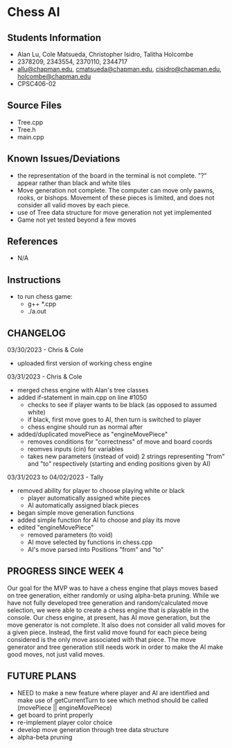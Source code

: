# Chess AI

## Students Information
- Alan Lu, Cole Matsueda, Christopher Isidro, Talitha Holcombe
- 2378209, 2343554, 2370110, 2344717
- allu@chapman.edu, cmatsueda@chapman.edu, cisidro@chapman.edu, holcombe@chapman.edu
- CPSC406-02

## Source Files
- Tree.cpp
- Tree.h
- main.cpp

## Known Issues/Deviations
- the representation of the board in the terminal is not complete. "?" appear rather than black and white tiles
- Move generation not complete. The computer can move only pawns, rooks, or bishops. Movement of these pieces is limited, and does not consider all valid moves by each piece.
- use of Tree data structure for move generation not yet implemented
- Game not yet tested beyond a few moves

## References
- N/A

## Instructions
- to run chess game:
    - g++ *.cpp
    - ./a.out

## CHANGELOG
03/30/2023 - Chris & Cole
- uploaded first version of working chess engine 

03/31/2023 - Chris & Cole
- merged chess engine with Alan's tree classes
- added if-statement in main.cpp on line #1050 
    - checks to see if player wants to be black (as opposed to assumed white) 
    - if black, first move goes to AI, then turn is switched to player
    - chess engine should run as normal after
- added/duplicated movePiece as "engineMovePiece"
    - removes conditions for "correctness" of move and board coords
    - reomves inputs (cin) for variables
    - takes new parameters (instead of void) 2 strings representing "from" and "to" respectively (starting and ending positions given by AI)

03/31/2023 to 04/02/2023 - Tally
- removed ability for player to choose playing white or black
    - player automatically assigned white pieces
    - AI automatically assigned black pieces
- began simple move generation functions
- added simple function for AI to choose and play its move
- edited "engineMovePiece"
    - removed parameters (to void)
    - AI move selected by functions in chess.cpp
    - AI's move parsed into Positions "from" and "to"
    
## PROGRESS SINCE WEEK 4
Our goal for the MVP was to have a chess engine that plays moves based on tree generation, either randomly or using alpha-beta pruning. While we have not fully developed tree generation and random/calculated move selection, we were able to create a chess engine that is playable in the console. Our chess engine, at present, has AI move generation, but the move generator is not complete. It also does not consider all valid moves for a given piece. Instead, the first valid move found for each piece being considered is the only move associated with that piece. The move generator and tree generation still needs work in order to make the AI make good moves, not just valid moves.
## FUTURE PLANS 
- NEED to make a new feature where player and AI are identified and make use of getCurrentTurn to see which method should be called (movePiece || engineMovePiece)
- get board to print properly
- re-implement player color choice
- develop move generation through tree data structure
- alpha-beta pruning
